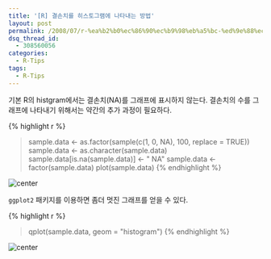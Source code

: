 ```yaml
---
title: '[R] 결손치를 히스토그램에 나타내는 방법'
layout: post
permalink: /2008/07/r-%ea%b2%b0%ec%86%90%ec%b9%98%eb%a5%bc-%ed%9e%88%ec%8a%a4%ed%86%a0%ea%b7%b8%eb%9e%a8%ec%97%90-%eb%82%98%ed%83%80%eb%82%b4%eb%8a%94-%eb%b0%a9%eb%b2%95/
dsq_thread_id:
  - 308560056
categories:
  - R-Tips
tags:
  - R-Tips
---
```

기본 R의 histgram에서는 결손치(NA)를 그래프에 표시하지 않는다. 결손치의 수를 그래프에 나타내기 위해서는 약간의 추가 과정이 필요하다.

{% highlight r %}
> sample.data <- as.factor(sample(c(1, 0, NA), 100, replace = TRUE))
> sample.data <- as.character(sample.data)
> sample.data[is.na(sample.data)] <- " NA"
> sample.data <- factor(sample.data)
> plot(sample.data)
{% endhighlight %}


![center](http://i2.wp.com/wsyang.com/wp-content/uploads/2008/07/rplot3.jpg?resize=480%2C480)

`ggplot2` 패키지를 이용하면 좀더 멋진 그래프를 얻을 수 있다.

{% highlight r %}
> qplot(sample.data, geom = "histogram")
{% endhighlight %}

![center](http://i2.wp.com/wsyang.com/wp-content/uploads/2008/07/rplot21.jpg?resize=480%2C480)
